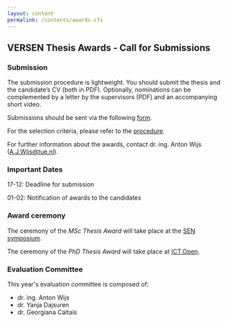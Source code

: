 ```yaml
---
layout: content
permalink: /contents/awards-cfs
---
```


## VERSEN Thesis Awards - Call for Submissions

### Submission

The submission procedure is lightweight. You should submit the thesis and the candidate’s CV (both in PDF). Optionally, nominations can be complemented by a letter by the supervisors (PDF) and an accompanying short video.

Submissions should be sent via the following [form](https://eur02.safelinks.protection.outlook.com/?url=https%3A%2F%2Fversen.us7.list-manage.com%2Ftrack%2Fclick%3Fu%3De6afd6c1e7c0289f4566d4fe5%26id%3D2ba035f19d%26e%3D9b39ab443a&data=05%7C01%7C%7C09039ed090654ee16b3008dbf0c69c0b%7Ccc7df24760ce4a0f9d75704cf60efc64%7C0%7C0%7C638368508065464629%7CUnknown%7CTWFpbGZsb3d8eyJWIjoiMC4wLjAwMDAiLCJQIjoiV2luMzIiLCJBTiI6Ik1haWwiLCJXVCI6Mn0%3D%7C3000%7C%7C%7C&sdata=%2BmT%2BSlPhKf9yNYNJQujZWek9bnG7i08mkpFPw3lqLc4%3D&reserved=0).

For the selection criteria, please refer to the [procedure](/contents/procedure-thesis-award).

For further information about the awards, contact dr. ing. Anton Wijs ([A.J.Wijs@tue.nl](mailto:A.J.Wijs@tue.nl)).

### Important Dates

17-12: Deadline for submission

01-02: Notification of awards to the candidates

### Award ceremony

The ceremony of the *MSc Thesis Award* will take place at the [SEN symposium](http://www.sen-symposium.nl).

The ceremony of the *PhD Thesis Award* will take place at [ICT.Open](https://ict-research.nl/ict-open/).

### Evaluation Committee

This year's evaluation committee is composed of:
* dr. ing. Anton Wijs
* dr. Yanja Dajsuren
* dr. Georgiana Caltais